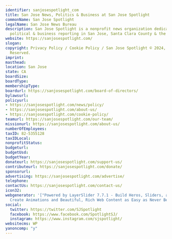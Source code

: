 ```yaml
---
identifier: sanjosespotlight_com
title: San Jose News, Politics & Business at San Jose Spotlight
commonName: San Jose Spotlight
legalName: San Jose News Bureau
description: San Jose Spotlight is a nonprofit news organization dedicated to local
  political & business reporting in San Jose, Santa Clara County & the South Bay.
website: https://sanjosespotlight.com/
slogan:
copyright: Privacy Policy / Cookie Policy / San Jose Spotlight © 2024, All Rights
  Reserved.
imprint:
masthead:
location: San Jose
state: CA
boardSize:
boardType:
membershipType:
boardurl: https://sanjosespotlight.com/board-of-directors/
bylawsurl:
policyurl:
- https://sanjosespotlight.com/news/policy/
- https://sanjosespotlight.com/about-us/
- https://sanjosespotlight.com/cookie-policy/
teamurl: https://sanjosespotlight.com/our-team/
missionurl: https://sanjosespotlight.com/about-us/
numberOfEmployees:
taxID: 82-5355128
taxIDLocal:
nonprofitStatus:
budgeturl:
budgetUsd:
budgetYear:
donateurl: https://sanjosespotlight.com/support-us/
contributeurl: https://sanjosespotlight.com/donate/
sponsorurl:
advertising: https://sanjosespotlight.com/advertise/
telephone:
contactUs: https://sanjosespotlight.com/contact-us/
icon32:
webgenerator: '["Powered by LayerSlider 7.7.1 - Build Heros, Sliders, and Popups.
  Create Animations and Beautiful, Rich Web Content as Easy as Never Before on WordPress."]'
social:
  twitter: https://twitter.com/SJSpotlight
  facebook: https://www.facebook.com/SpotlightSJ/
  instagram: https://www.instagram.com/sjspotlight/
websitecms: WP
yanoncomp: "y"
---
```


